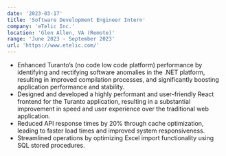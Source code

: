 ```yaml
---
date: '2023-03-17'
title: 'Software Development Engineer Intern'
company: 'eTelic Inc.'
location: 'Glen Allen, VA (Remote)'
range: 'June 2023 - September 2023'
url: 'https://www.etelic.com/'
---
```


- Enhanced Turanto’s (no code low code platform) performance by identifying and rectifying software anomalies in the .NET platform, resulting in improved compilation processes, and significantly boosting application performance and stability.
- Designed and developed a highly performant and user-friendly React frontend for the Turanto application, resulting in a substantial improvement in speed and user experience over the traditional web application.
- Reduced API response times by 20% through cache optimization, leading to faster load times and improved system responsiveness.
- Streamlined operations by optimizing Excel import functionality using SQL stored procedures.

